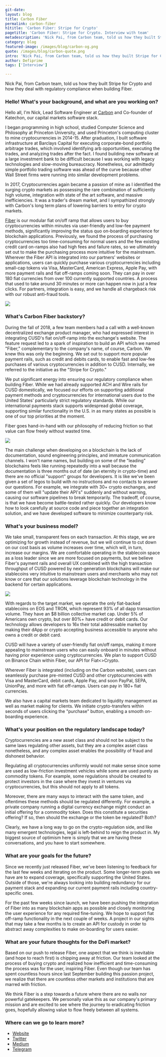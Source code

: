 ```yaml
---
git-date:
layout: blog
title: Carbon Fiber
permalink: carbon-fiber
h1title: 'Carbon Fiber: Stripe for Crypto'
pagetitle: 'Carbon Fiber: Stripe for Crypto. Interview with team'
metadescription: 'Nick Pai, from Carbon team, told us how they built Stripe for Crypto and how they deal with regulatory compliance when building Fiber.'
category: blog
featured-image: /images/blog/carbon-og.png
quote: /images/blog/carbon-quote.png
intro: 'Nick Pai, from Carbon team, told us how they built Stripe for Crypto and how they deal with regulatory compliance when building Fiber.'
author: Defiprime
tags: ['Interview']

---
```

Nick Pai, from Carbon team, told us how they built Stripe for Crypto and how they deal with regulatory compliance when building Fiber.  

### Hello! What's your background, and what are you working on?

Hello all, I'm Nick, Lead Software Engineer at [Carbon](https://www.carbon.money/) and Co-founder of Katechon, our capital markets software stack.

I began programming in high school, studied Computer Science and Philosophy at Princeton University, and used Princeton's computing cluster to mine cryptocurrencies in 2014-15. After graduation, I built software infrastructure at Barclays Capital for executing corporate-bond portfolio arbitrage trades, which involved identifying arb opportunities, executing the trades, and analyzing trades after the fact. I found building new software at a large investment bank to be difficult because I was working with legacy technologies and slow-moving bureaucracy. Nonetheless, our admittedly simple portfolio trading software was ahead of the curve because other Wall Street firms were running into similar development problems.

In 2017, Cryptocurrencies again became a passion of mine as I identified the surging crypto markets as possessing the rare combination of sufficiently high volume, integration with state of the art software, and massive inefficiencies. It was a trader's dream market, and I sympathized strongly with Carbon's long term plans of lowering barriers to entry for crypto markets.

[Fiber](https://www.carbon.money/fiber#intro) is our modular fiat on/off ramp that allows users to buy cryptocurrencies within minutes via user-friendly and low-fee payment methods, significantly improving the status quo on-boarding experience for blockchain applications. Previously, we found the process of purchasing cryptocurrencies too time-consuming for normal users and the few existing credit card on-ramps also had high fees and failure rates, so we ultimately set out to make the purchasing process more intuitive for the mainstream. Wherever the Fiber API is integrated into our partners' websites or applications, users can quickly purchase various cryptocurrencies including small-cap tokens via Visa, MasterCard, American Express, Apple Pay, with more payment rails and fiat off-ramps coming soon. They can pay in over 180 fiat currencies from over 100 currently supported countries. A process that used to take around 30 minutes or more can happen now in just a few clicks. For partners, integration is easy, and we handle all chargeback risk with our robust anti-fraud tools.

![](/images/blog/carbon1.png)

### What's Carbon Fiber backstory?

During the fall of 2018, a few team members had a call with a well-known decentralized exchange product manager, who had expressed interest in integrating CUSD's fiat on/off-ramp into the exchange's website. The feature request led to a spark of inspiration to build an API which we named "Fiber," complementary to the company's name, of course, Carbon. We knew this was only the beginning. We set out to support more popular payment rails, such as credit and debits cards, to enable fast and low-fee purchases of various cryptocurrencies in addition to CUSD. Internally, we referred to the initiative as the "Stripe for Crypto."

We put significant energy into ensuring our regulatory compliance when building Fiber. While we had already supported ACH and Wire rails for CUSD domestically, we focused our efforts on supporting additional payment methods and cryptocurrencies for international users due to the United States' particularly strict regulatory standards. While our international payments stack supports widespread global coverage, supporting similar functionality in the U.S. in as many states as possible is one of our top priorities at the moment.

Fiber goes hand-in-hand with our philosophy of reducing friction so that value can flow freely without wasted time.

![](/images/blog/carbon3.gif)

The main challenge when developing on a blockchain is the lack of documentation, sound engineering principles, and immature communication channels. I won't name names, but building on some of the "leading" blockchains feels like running repeatedly into a wall because the documentation is three months out of date (an eternity in crypto-time) and there are no official "support" groups for developers. It is like we've been given a set of legos to build with no instructions and no contacts to answer our questions. For example, we integrate with 30+ crypto exchanges, and some of them will "update their API's" suddenly and without warning, causing our software pipelines to break temporarily. The tradeoff, of course, is that we have become battle-tested rather quickly. Our developers know how to look carefully at source code and piece together an integration solution, and we have developed software to minimize counterparty risk.

### What's your business model?

We take small, transparent fees on each transaction. At this stage, we are optimizing for growth instead of revenue, but we will continue to cut down on our cost basis as volume increases over time, which will, in turn, increase our margins. We are comfortable operating in the stablecoin space as a loss leader since we are more focused on payments, but we believe Fiber's payment rails and overall UX combined with the high transaction throughput of CUSD powered by next-generation blockchains will make our stablecoins very intuitive to mainstream users and merchants who may not know or care that our solutions leverage blockchain technology in the backend for certain applications.

![](/images/blog/carbon2.png)

With regards to the target market, we operate the only fiat-backed stablecoins on EOS and TRON, which represent 93% of all dapp transaction volume. They have an $8 billion collective market cap. Under 5% of Americans own crypto, but over 80%+ have credit or debit cards. Our technology allows developers to 16x their total addressable market by making their dApp or crypto accepting business accessible to anyone who owns a credit or debit card.  

CUSD will have a variety of user-friendly fiat on/off ramps, making it more appealing to mainstream users who can easily onboard in minutes without having prior experience using cryptocurrencies. We plan to support CUSD on Binance Chain within Fiber, our API for Fiat<>Crypto.

Wherever Fiber is integrated (including on the Carbon website), users can seamlessly purchase pre-minted CUSD and other cryptocurrencies with Visa and MasterCard, debit cards, Apple Pay, and soon PayPal, SEPA, UnionPay, and more with fiat off-ramps. Users can pay in 180+ fiat currencies.

We also have a capital markets team dedicated to liquidity management as well as market making for clients. We initiate crypto-transfers within seconds of users clicking the "purchase" button, enabling a smooth on-boarding experience.

### What's your position on the regulatory landscape today?

Cryptocurrencies are a new asset class and should not be subject to the same laws regulating other assets, but they are a complex asset class nonetheless, and any complex asset enables the possibility of fraud and dishonest behavior.

Regulating all cryptocurrencies uniformly would not make sense since some are used as low-friction investment vehicles while some are used purely as commodity tokens. For example, some regulations should be created to protect investors in the case where they invest in ventures via cryptocurrencies, but this should not apply to all tokens.

Moreover, there are many ways to interact with the same token, and oftentimes these methods should be regulated differently. For example, a private company running a digital currency exchange might conduct an initial offering for a commodity token. Does this constitute a securities offering? If so, then should the exchange or the token be regulated? Both?

Clearly, we have a long way to go on the crypto-regulation side, and like many emergent technologies, legal is left-behind to reign the product in. My biggest source of optimism here is simply that we are having these conversations, and you have to start somewhere.

### What are your goals for the future?

Since we recently just released Fiber, we've been listening to feedback for the last few weeks and iterating on the product. Some longer-term goals we have are to expand coverage, specifically supporting the United States. Outside of those, we're always looking into building redundancy for our payment stack and expanding our current payment rails including country-specific ones.

For the past few weeks since launch, we have been pushing the integration of Fiber into as many blockchain apps as possible and closely monitoring the user experience for any required fine-tuning. We hope to support fiat off-ramp functionality in the next couple of weeks. A project in our sights that may take a few months is to create an API for custody in order to abstract away complexities to make on-boarding for users easier.

### What are your future thoughts for the DeFi market?

Based on our push to release Fiber, one aspect that we think is inevitable (and hope to reach first) is chipping away at friction. Our team looked at the process of buying crypto and realized how inefficient and time-consuming the process was for the user, inspiring Fiber. Even though our team has spent countless hours since last September building this passion project, we realize that there are countless other markets and institutions that are marred with friction.

We think Fiber is a step towards a future where there are no walls nor powerful gatekeepers. We personally value this as our company's primary mission and are excited to see where the journey to eradicating friction goes, hopefully allowing value to flow freely between all systems.

### Where can we go to learn more?

- [Website](https://www.carbon.money/)
- [Twitter](https://twitter.com/carbon_money)
- [Medium](https://medium.com/carbon-money)
- [Telegram](https://t.me/carbon_money)
